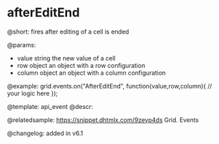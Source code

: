 afterEditEnd
=============

@short: fires after editing of a cell is ended
	
@params:
- value			string		the new value of a cell
- row			object		an object with a row configuration
- column		object		an object with a column configuration


@example:
grid.events.on("AfterEditEnd", function(value,row,column){
	// your logic here
});


@template:	api_event
@descr:




@relatedsample:
https://snippet.dhtmlx.com/9zeyp4ds	Grid. Events	

@changelog: added in v6.1

